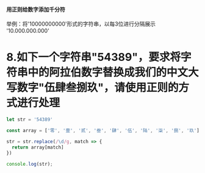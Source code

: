 #### 用正则给数字添加千分符
举例：将'10000000000'形式的字符串，以每3位进行分隔展示 '10.000.000.000'

# 8.如下一个字符串"54389"，要求将字符串中的阿拉伯数字替换成我们的中文大写数字"伍肆叁捌玖"，请使用正则的方式进行处理
```js
let str = '54389'

const array = ['零', '壹', '贰', '叁', '肆', '伍', '陆', '柒', '捌', '玖']

str = str.replace(/\d/g, match => {
  return array[match]
})

console.log(str);
```